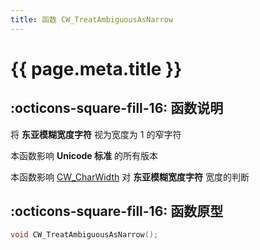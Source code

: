 ```yaml
---
title: 函数 CW_TreatAmbiguousAsNarrow
---
```


# {{ page.meta.title }}

## :octicons-square-fill-16: 函数说明

将 **东亚模糊宽度字符** 视为宽度为 1 的窄字符

本函数影响 **Unicode 标准** 的所有版本

本函数影响 [CW_CharWidth](CW_CharWidth.md) 对 **东亚模糊宽度字符** 宽度的判断

## :octicons-square-fill-16: 函数原型

```C
void CW_TreatAmbiguousAsNarrow();
```
